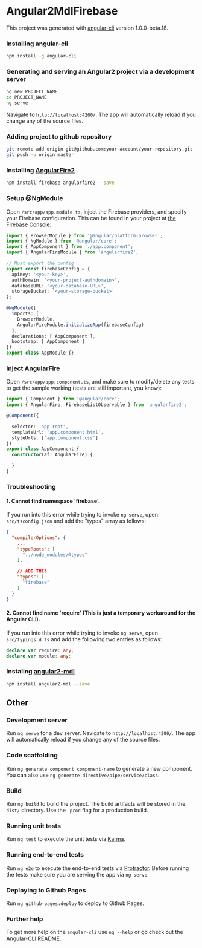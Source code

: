# Angular2MdlFirebase

This project was generated with [angular-cli](https://github.com/angular/angular-cli) version 1.0.0-beta.18.

### Installing angular-cli

```bash
npm install -g angular-cli
```

### Generating and serving an Angular2 project via a development server

```bash
ng new PROJECT_NAME
cd PROJECT_NAME
ng serve
```
Navigate to `http://localhost:4200/`. The app will automatically reload if you change any of the source files.

### Adding project to github repository

```bash
git remote add origin git@github.com:your-account/your-repository.git
git push -u origin master
```

### Installing [AngularFire2](https://github.com/angular/angularfire2)
```bash
npm install firebase angularfire2 --save
```

### Setup @NgModule

Open `/src/app/app.module.ts`, inject the Firebase providers, and specify your Firebase configuration.
This can be found in your project at [the Firebase Console](https://console.firebase.google.com):

```ts
import { BrowserModule } from '@angular/platform-browser';
import { NgModule } from '@angular/core';
import { AppComponent } from './app.component';
import { AngularFireModule } from 'angularfire2';

// Must export the config
export const firebaseConfig = {
  apiKey: '<your-key>',
  authDomain: '<your-project-authdomain>',
  databaseURL: '<your-database-URL>',
  storageBucket: '<your-storage-bucket>'
};

@NgModule({
  imports: [
    BrowserModule,
    AngularFireModule.initializeApp(firebaseConfig)
  ],
  declarations: [ AppComponent ],
  bootstrap: [ AppComponent ]
})
export class AppModule {}
```

### Inject AngularFire

Open `/src/app/app.component.ts`, and make sure to modify/delete any tests to get the sample working (tests are still important, you know):

```ts
import { Component } from '@angular/core';
import { AngularFire, FirebaseListObservable } from 'angularfire2';

@Component({

  selector: 'app-root',
  templateUrl: 'app.component.html',
  styleUrls: ['app.component.css']
})
export class AppComponent {
  constructor(af: AngularFire) {

  }
}

```

### Troubleshooting

#### 1. Cannot find namespace 'firebase'.

If you run into this error while trying to invoke `ng serve`, open `src/tsconfig.json` and add the "types" array as follows:

```json
{
  "compilerOptions": {
    ...
    "typeRoots": [
      "../node_modules/@types"
    ],

    // ADD THIS
    "types": [
      "firebase"
    ]
  }
}
```

#### 2. Cannot find name 'require' (This is just a temporary workaround for the Angular CLI).

If you run into this error while trying to invoke `ng serve`, open `src/typings.d.ts` and add the following two entries as follows:

```ts
declare var require: any;
declare var module: any;
```

### Instaling [angular2-mdl](https://github.com/mseemann/angular2-mdl)

```bash
npm install angular2-mdl --save
```





## Other

### Development server
Run `ng serve` for a dev server. Navigate to `http://localhost:4200/`. The app will automatically reload if you change any of the source files.

### Code scaffolding

Run `ng generate component component-name` to generate a new component. You can also use `ng generate directive/pipe/service/class`.

### Build

Run `ng build` to build the project. The build artifacts will be stored in the `dist/` directory. Use the `-prod` flag for a production build.

### Running unit tests

Run `ng test` to execute the unit tests via [Karma](https://karma-runner.github.io).

### Running end-to-end tests

Run `ng e2e` to execute the end-to-end tests via [Protractor](http://www.protractortest.org/).
Before running the tests make sure you are serving the app via `ng serve`.

### Deploying to Github Pages

Run `ng github-pages:deploy` to deploy to Github Pages.

### Further help

To get more help on the `angular-cli` use `ng --help` or go check out the [Angular-CLI README](https://github.com/angular/angular-cli/blob/master/README.md).
